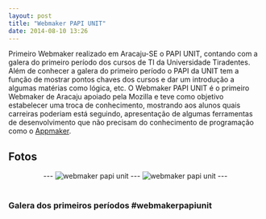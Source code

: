 ```yaml
---
layout: post
title: "Webmaker PAPI UNIT"
date: 2014-08-10 13:26
---
```


<p class="txt-post">
    Primeiro Webmaker realizado em Aracaju-SE o PAPI UNIT, contando com a galera do primeiro período dos cursos de TI da Universidade Tiradentes.

<br/>
    Além de conhecer a galera do primeiro período o PAPI da UNIT tem a função de mostrar pontos chaves dos cursos e dar um introdução a algumas matérias como lógica, etc. O Webmaker PAPI UNIT é o primeiro Webmaker de Aracaju apoiado pela Mozilla e teve como objetivo estabelecer uma troca de conhecimento, mostrando aos alunos quais carreiras poderiam está seguindo, apresentação de algumas ferramentas de desenvolvimento que não precisam do conhecimento de programação como o <a href="https://apps.webmaker.org/designer">Appmaker</a>.
</p>
</hr>
<h2>Fotos</h2>
<div style="text-align:center;">
---
<img src="http://rafaeltavares.co/public/img/posts/talk_webmaker_1.jpg" alt="webmaker papi unit"/>
---
<img src="http://rafaeltavares.co/public/img/posts/talk_webmaker_2.jpg" alt="webmaker papi unit"/>
---
</div>
</br>
<h3>Galera dos primeiros períodos #webmakerpapiunit</h3>
